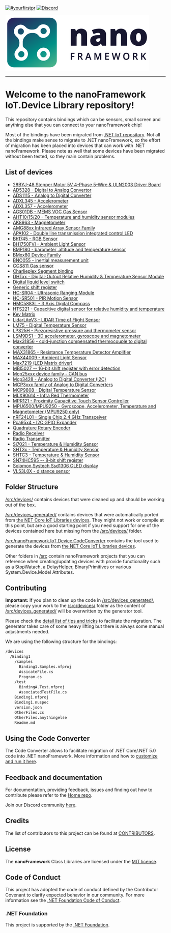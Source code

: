 [![#yourfirstpr](https://img.shields.io/badge/first--timers--only-friendly-blue.svg)](https://github.com/nanoframework/Home/blob/main/CONTRIBUTING.md) [![Discord](https://img.shields.io/discord/478725473862549535.svg?logo=discord&logoColor=white&label=Discord&color=7289DA)](https://discord.gg/gCyBu8T)

![nanoFramework logo](https://github.com/nanoframework/Home/blob/main/resources/logo/nanoFramework-repo-logo.png)

-----

# Welcome to the **nanoFramework** IoT.Device Library repository!

This repository contains bindings which can be sensors, small screen and anything else that you can connect to your nanoFramework chip!

Most of the bindings have been migrated from [.NET IoT repository](https://github.com/dotnet/iot/tree/main/src/devices). Not all the bindings make sense to migrate to .NET nanoFramework, so the effort of migration has been placed into devices that can work with .NET nanoFramework. Please note as well that some devices have been migrated without been tested, so they main contain problems.

## List of devices

* [28BYJ-48 Stepper Motor 5V 4-Phase 5-Wire & ULN2003 Driver Board](devices/Uln2003/README.md)
* [AD5328 - Digital to Analog Convertor](devices/AD5328/README.md)
* [ADS1115 - Analog to Digital Converter](devices/Ads1115/README.md)
* [ADXL345 - Accelerometer](devices/Adxl345/README.md)
* [ADXL357 - Accelerometer](devices/Adxl357/README.md)
* [AGS01DB - MEMS VOC Gas Sensor](devices/Ags01db/README.md)
* [AHT10/15/20 - Temperature and humidity sensor modules](devices/Ahtxx/README.md)
* [AK8963 - Magnetometer](devices/Ak8963/README.md)
* [AMG88xx Infrared Array Sensor Family](devices/Amg88xx/README.md)
* [APA102 - Double line transmission integrated control LED](devices/Apa102/README.md)
* [Bh1745 - RGB Sensor](devices/Bh1745/README.md)
* [BH1750FVI - Ambient Light Sensor](devices/Bh1750fvi/README.md)
* [BMP180 - barometer, altitude and temperature sensor](devices/Bmp180/README.md)
* [BMxx80 Device Family](devices/Bmxx80/README.md)
* [BNO055 - inertial measurement unit](devices/Bno055/README.md)
* [CCS811 Gas sensor](devices/Ccs811/README.md)
* [Charlieplex Segment binding](devices/Charlieplex/README.md)
* [DHTxx - Digital-Output Relative Humidity & Temperature Sensor Module](devices/Dhtxx/README.md)
* [Digital liquid level switch](devices/LiquidLevel/README.md)
* [Generic shift register](devices/ShiftRegister/README.md)
* [HC-SR04 - Ultrasonic Ranging Module](devices/Hcsr04/README.md)
* [HC-SR501 - PIR Motion Sensor](devices/Hcsr501/README.md)
* [HMC5883L - 3 Axis Digital Compass](devices/Hmc5883l/README.md)
* [HTS221 - Capacitive digital sensor for relative humidity and temperature](devices/Hts221/README.md)
* [Key Matrix](devices/KeyMatrix/README.md)
* [LidarLiteV3 - LIDAR Time of Flight Sensor](devices/LidarLiteV3/README.md)
* [LM75 - Digital Temperature Sensor](devices/Lm75/README.md)
* [LPS25H - Piezoresistive pressure and thermometer sensor](devices/Lps25h/README.md)
* [LSM9DS1 - 3D accelerometer, gyroscope and magnetometer](devices/Lsm9Ds1/README.md)
* [Max31856 - cold-junction compensated thermocouple to digital converter](devices/Max31856/README.md)
* [MAX31865 - Resistance Temperature Detector Amplifier](devices/Max31865/README.md)
* [MAX44009 - Ambient Light Sensor](devices/Max44009/README.md)
* [Max7219 (LED Matrix driver)](devices/Max7219/README.md)
* [MBI5027 -- 16-bit shift register with error detection](devices/Mbi5027/README.md)
* [Mcp25xxx device family - CAN bus](devices/Mcp25xxx/README.md)
* [Mcp3428 - Analog to Digital Converter (I2C)](devices/Mcp3428/README.md)
* [MCP3xxx family of Analog to Digital Converters](devices/Mcp3xxx/README.md)
* [MCP9808 - Digital Temperature Sensor](devices/Mcp9808/README.md)
* [MLX90614 - Infra Red Thermometer](devices/Mlx90614/README.md)
* [MPR121 - Proximity Capacitive Touch Sensor Controller](devices/Mpr121/README.md)
* [MPU6500/MPU9250 - Gyroscope, Accelerometer, Temperature and Magnetometer (MPU9250 only)](devices/Mpu9250/README.md)
* [nRF24L01 - Single Chip 2.4 GHz Transceiver](devices/Nrf24l01/README.md)
* [Pca95x4 - I2C GPIO Expander](devices/Pca95x4/README.md)
* [Quadrature Rotary Encoder](devices/RotaryEncoder/README.md)
* [Radio Receiver](devices/RadioReceiver/README.md)
* [Radio Transmitter](devices/RadioTransmitter/README.md)
* [Si7021 - Temperature & Humidity Sensor](devices/Si7021/README.md)
* [SHT3x - Temperature & Humidity Sensor](devices/Shtc3/README.md)
* [SHTC3 - Temperature & Humidity Sensor](devices/Sht3x/README.md)
* [SN74HC595 -- 8-bit shift register](devices/Sn74hc595/README.md)
* [Solomon Systech Ssd1306 OLED display](devices/Ssd13xx/README.md)
* [VL53L0X - distance sensor](devices/Vl53L0X/README.md)

## Folder Structure

[/src/devices/](/src/devices/) contains devices that were cleaned up and should be working out of the box.

[/src/devices_generated/](/src/devices_generated/) contains devices that were automatically ported from [the NET Core IoT Libraries devices](https://github.com/dotnet/iot/tree/main/src/devices). They might not work or compile at this point, but are a good starting point if you need support for one of the devices contained here but missing from the [/src/devices/](/src/devices/) folder.

[/src/nanoFramework.IoT.Device.CodeConverter](/src/nanoFramework.IoT.Device.CodeConverter) contains the tool used to generate the devices from [the NET Core IoT Libraries devices](https://github.com/dotnet/iot/tree/main/src/devices).

Other folders in [/src](/src) contain nanoFramework projects that you can reference when creating/updating devices with provide functionality such as a StopWatach, a DelayHelper, BinaryPrimitives or various System.Device.Model Attributes.

## Contributing

**Important:** If you plan to clean up the code in [/src/devices_generated/](/src/devices_generated/), please copy your work to the [/src/devices/](/src/devices/) folder as the content of [/src/devices_generated/](/src/devices_generated/) will be overwritten by the generator tool.

Please check the [detail list of tips and tricks](./tips-tricks.md) to facilitate the migration. The generator takes care of some heavy lifting but there is always some manual adjustments needed.

We are using the following structure for the bindings:

```text
/devices
  /Binding1
    /samples
      Binding1.Samples.nfproj
      AssicateFile.cs
      Program.cs
    /test
      BindingA.Test.nfproj
      AssociatedTestFile.cs
    Binding1.nfproj
    Binding1.nuspec
    version.json
    OtherFiles.cs
    OtherFiles.anythingelse
    Readme.md
```

## Using the Code Converter

The Code Converter allows to facilitate migration of .NET Core/.NET 5.0 code into .NET nanoFramework. More information and how to [customize and run it here](./src/nanoFramework.IoT.Device.CodeConverter/README.md).

## Feedback and documentation

For documentation, providing feedback, issues and finding out how to contribute please refer to the [Home repo](https://github.com/nanoframework/Home).

Join our Discord community [here](https://discord.gg/gCyBu8T).

## Credits

The list of contributors to this project can be found at [CONTRIBUTORS](https://github.com/nanoframework/Home/blob/main/CONTRIBUTORS.md).

## License

The **nanoFramework** Class Libraries are licensed under the [MIT license](LICENSE.md).

## Code of Conduct

This project has adopted the code of conduct defined by the Contributor Covenant to clarify expected behavior in our community.
For more information see the [.NET Foundation Code of Conduct](https://dotnetfoundation.org/code-of-conduct).

### .NET Foundation

This project is supported by the [.NET Foundation](https://dotnetfoundation.org).
